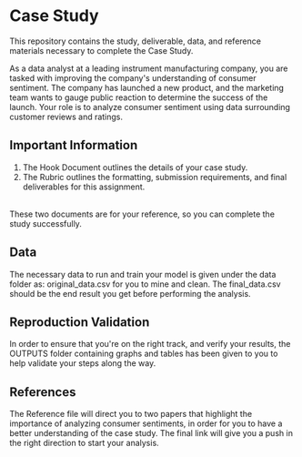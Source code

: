 # Case Study
This repository contains the study, deliverable, data, and reference materials necessary to complete the Case Study.

As a data analyst at a leading instrument manufacturing company, you are tasked with improving the company's understanding of consumer sentiment. The company has launched a new product, and the marketing team wants to gauge public reaction to determine the success of the launch. Your role is to analyze consumer sentiment using data surrounding customer reviews and ratings.

## Important Information
1. The Hook Document outlines the details of your case study.
2. The Rubric outlines the formatting, submission requirements, and final deliverables for this assignment. <br />
<br /> 
These two documents are for your reference, so you can complete the study successfully.

## Data
The necessary data to run and train your model is given under the data folder as: original_data.csv for you to mine and clean. The final_data.csv should be the end result you get before performing the analysis.

## Reproduction Validation
In order to ensure that you're on the right track, and verify your results, the OUTPUTS folder containing graphs and tables has been given to you to help validate your steps along the way.

## References
The Reference file will direct you to two papers that highlight the importance of analyzing consumer sentiments, in order for you to have a better understanding of the case study. The final link will give you a push in the right direction to start your analysis.
